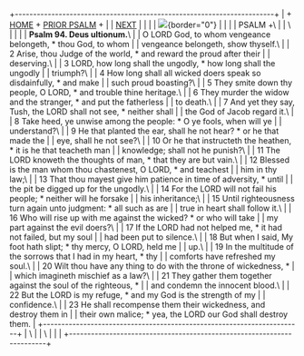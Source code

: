 +-----------------------------------------------------------------------+
| \+ [HOME](../index.html) + [PRIOR PSALM](Ps93.html) +                 |
| [NEXT](Ps95.html)                                                     |
|                                                                       |
| ![](http://stats.superstats.com/b/ss/DAVIDMCMANNES/1){border="0"}     |
|                                                                       |
| PSALM +\                                                              |
| \                                                                     |
|                                                                       |
| **Psalm 94. Deus ultionum.**\                                         |
| O LORD God, to whom vengeance belongeth, \* thou God, to whom         |
| vengeance belongeth, show thyself.\                                   |
| 2 Arise, thou Judge of the world, \* and reward the proud after their |
| deserving.\                                                           |
| 3 LORD, how long shall the ungodly, \* how long shall the ungodly     |
| triumph?\                                                             |
| 4 How long shall all wicked doers speak so disdainfully, \* and make  |
| such proud boasting?\                                                 |
| 5 They smite down thy people, O LORD, \* and trouble thine heritage.\ |
| 6 They murder the widow and the stranger, \* and put the fatherless   |
| to death.\                                                            |
| 7 And yet they say, Tush, the LORD shall not see, \* neither shall    |
| the God of Jacob regard it.\                                          |
| 8 Take heed, ye unwise among the people: \* O ye fools, when will ye  |
| understand?\                                                          |
| 9 He that planted the ear, shall he not hear? \* or he that made the  |
| eye, shall he not see?\                                               |
| 10 Or he that instructeth the heathen, \* it is he that teacheth man  |
| knowledge; shall not he punish?\                                      |
| 11 The LORD knoweth the thoughts of man, \* that they are but vain.\  |
| 12 Blessed is the man whom thou chastenest, O LORD, \* and teachest   |
| him in thy law;\                                                      |
| 13 That thou mayest give him patience in time of adversity, \* until  |
| the pit be digged up for the ungodly.\                                |
| 14 For the LORD will not fail his people; \* neither will he forsake  |
| his inheritance;\                                                     |
| 15 Until righteousness turn again unto judgment: \* all such as are   |
| true in heart shall follow it.\                                       |
| 16 Who will rise up with me against the wicked? \* or who will take   |
| my part against the evil doers?\                                      |
| 17 If the LORD had not helped me, \* it had not failed, but my soul   |
| had been put to silence.\                                             |
| 18 But when I said, My foot hath slipt; \* thy mercy, O LORD, held me |
| up.\                                                                  |
| 19 In the multitude of the sorrows that I had in my heart, \* thy     |
| comforts have refreshed my soul.\                                     |
| 20 Wilt thou have any thing to do with the throne of wickedness, \*   |
| which imagineth mischief as a law?\                                   |
| 21 They gather them together against the soul of the righteous, \*    |
| and condemn the innocent blood.\                                      |
| 22 But the LORD is my refuge, \* and my God is the strength of my     |
| confidence.\                                                          |
| 23 He shall recompense them their wickedness, and destroy them in     |
| their own malice; \* yea, the LORD our God shall destroy them.        |
+-----------------------------------------------------------------------+
| \                                                                     |
| \                                                                     |
| [](http://www.episcopalnet.org/DBS/DOR.html)                          |
+-----------------------------------------------------------------------+
